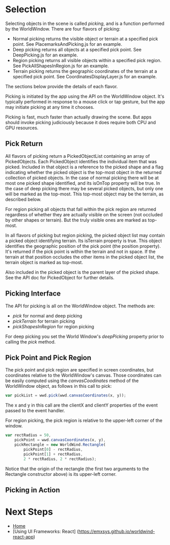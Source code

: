 <style>
    iframe {
        width: 100 vw;
        height: 700px;
    }

    #nav-demo {
        background-color: black;
        width: 100%;
        height: 700px;
    }   
</style>
# Selection

Selecting objects in the scene is called _picking_, and is a function performed by the WorldWindow. There are four flavors of picking:

* Normal picking returns the visible object or terrain at a specified pick point. See PlacemarksAndPicking.js for an example.
* Deep picking returns all objects at a specified pick point. See DeepPicking.js for an example.
* Region picking returns all visible objects within a specified pick region. See PickAllShapesInRegion.js for an example.
* Terrain picking returns the geographic coordinates of the terrain at a specified pick point. See CoordinatesDisplayLayer.js for an example.

The sections below provide the details of each flavor.

Picking is initiated by the app using the API on the WorldWindow object. It's typically performed in response to a mouse click or tap gesture, but the app may initiate picking at any time it chooses.

Picking is fast, much faster than actually drawing the scene. But apps should invoke picking judiciously because it does require both CPU and GPU resources.

## Pick Return

All flavors of picking return a PickedObjectList containing an array of PickedObjects. Each PickedObject identifies the individual item that was picked. Included in that object is a reference to the picked shape and a flag indicating whether the picked object is the top-most object in the returned collection of picked objects. In the case of normal picking there will be at most one picked shape identified, and its isOnTop property will be true. In the case of deep picking there may be several picked objects, but only one will be marked as the top-most. This top-most object may be the terrain, as described below.

For region picking all objects that fall within the pick region are returned regardless of whether they are actually visible on the screen (not occluded by other shapes or terrain). But the truly visible ones are marked as top-most.

In all flavors of picking but region picking, the picked object list may contain a picked object identifying terrain. Its isTerrain property is true. This object identifies the geographic position of the pick point (the position property). It's returned if the pick point is within the terrain and not in space. If the terrain at that position occludes the other items in the picked object list, the terrain object is marked as top-most.

Also included in the picked object is the parent layer of the picked shape. See the API doc for PickedObject for further details.

## Picking Interface

The API for picking is all on the WorldWindow object. The methods are:

* _pick_ for normal and deep picking
* _pickTerrain_ for terrain picking
* _pickShapesInRegion_ for region picking

For deep picking you set the World Window's _deepPicking_ property prior to calling the _pick_ method.

## Pick Point and Pick Region

The pick point and pick region are specified in screen coordinates, but coordinates relative to the WorldWindow's canvas. Those coordinates can be easily computed using the _canvasCoodinates_ method of the WorldWindow object, as follows in this call to pick:

```javascript
var pickList = wwd.pick(wwd.canvasCoordinates(x, y));
```

The x and y in this call are the clientX and clientY properties of the event passed to the event handler.

For region picking, the pick region is relative to the upper-left corner of the window.

```javascript
var rectRadius = 50,
    pickPoint = wwd.canvasCoordinates(x, y),
    pickRectangle = new WorldWind.Rectangle(
        pickPoint[0] - rectRadius,
        pickPoint[1] + rectRadius,
        2 * rectRadius, 2 * rectRadius);
```

Notice that the origin of the rectangle (the first two arguments to the Rectangle constructor above) is its upper-left corner.

## Picking in Action

<script async src="//jsfiddle.net/pdavidc/vcxfzd3d/embed/"></script>

# Next Steps

* [Home](../..)
* [Using UI Frameworks: React] (https://emxsys.github.io/worldwind-react-app)
